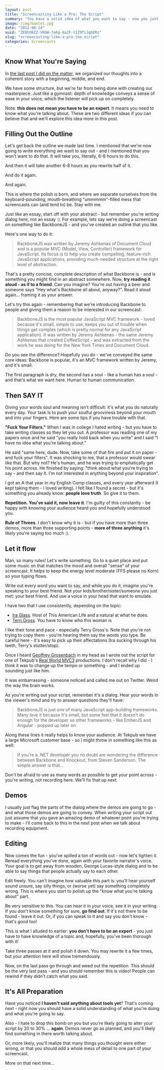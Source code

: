 ```yaml
---
layout: post
title: "Screencasting Like a Pro: The Script"
summary: "You have a solid idea of what you want to say - now you just have to say it. The uphill climb begins. This is part 2 of how to improve your screencasting skills."
image: /img/hamlet.jpg
date: "2012-08-24"
uuid: "ZEBhO6ZZ-VRGW-7a6g-8a2F-t1Z9TiJqbERz"
slug: "screencasting-like-a-pro-the-script"
categories: Screencasts
---
```


## Know What You're Saying
In [the last post I did on the matter](http://wekeroad.com/2012/08/22/screencasting-like-a-pro-beginning-middle-end), we organized our thoughts into a coherent story with a beginning, middle, and end.

We have some structure, but we're far from being done with creating our masterpiece. Just like a gymnast: depth of knowledge conveys a sense of ease in your voice, which the listener will pick up on completely.

Note: **this does not mean you have to be an expert**. It means you need to know what you're talking about. These are two different ideas if you can believe that and we'll explore this idea more in this post.

## Filling Out the Outline
Let's get back the outline we made last time. I mentioned that we're now going to write everything we want to say out - and I mentioned that you won't want to do that. It will take you, literally, 6-8 hours to do this.

And then it will take another 6-8 hours as you rewrite half of it.

And do it again.

And again.

This is where the polish is born, and where we separate ourselves from the keyboard-pounding, mouth-breathing "ummmmm"-filled mess that screencasts can (and tend to) be. Stay with me.

Just like an essay, start off with your abstract - but remember you're writing dialog here, not an essay :). For example, lets say we're doing a screencast on something like BackboneJS - and you've created an outline that you like.

Here's one way to do it:

> BackboneJS was written by Jeremy Ashkenas of Document Cloud and is a popular MVC (Model, View, Controller) framework for JavaScript. Its focus is to help you create compelling, feature-rich JavaScript applications, providing much-needed structure at the right level of abstraction.

That's a pretty concise, complete description of what Backbone is - and is something you might find in an abstract somewhere. Now, **try reading it aloud - as if to a friend**. Can you imagine? You're out having a beer and someone says "Hey what's Backbone all about, anyway?". Read it aloud again... framing it as your answer.

Let's try this again - remembering that we're introducing Backbone to people and giving them a reason to be interested in our screencast:

> BackboneJS is the most popular JavaScript MVC framework - loved because it's small, simple to use, keeps you out of trouble when things get complex (which is pretty normal for any JavaScript application). It was written by Jeremy Ashkenas - the same Jeremy Ashkenas that created CoffeeScript - and was extracted from the work he was doing for the New York Times and Document Cloud.

Do you see the difference? Hopefully you do - we've conveyed the same core ideas: Backbone is popular, it's an MVC framework written by Jeremy, and it's small.

The first paragraph is dry, the second has a soul - like a human has a soul - and that's what we want here. Human to human communication.

## Then SAY IT
Giving your words soul and meaning isn't difficult: it's what you do naturally every day. Your task is to push your soulful grooviness beyond your mouth and into your fingers. Here are some tips if you have trouble with that.

**"Fuck Your Filters."** When I was in college I hated writing - but you have to take writing classes so they let you out. A professor was reading one of my papers once and he said "you really hold back when you write" and I said "I have no idea what you're talking about."

He said "same here, dude. Now, take some of that fire and put it on paper - and fuck your filters". It was shocking to me, that a professor would swear like that. But why not? He's human, and he was trying to emphatically get his point across. He finished by saying: "think about what you're trying to say - and then say it. I'm not interested in anything beyond your inspiration".

I got an A that year in my English Comp classes, and every year afterward (I kept taking them - I loved writing). I felt like I found a secret - but it's something you already know: **people love truth**. So give it to them.

**Repetition. You've said it, now leave it**. I'm guilty of this constantly - be happy with knowing your audience heard you and hopefully understood you.

**Rule of Threes**. I don't know why it is - but if you have more than three demos, more than three supporting points - **more of three anything** it's likely you're saying too much :). 

## Let it flow
Man, so many rules! Let's write something. Go to a quiet place and put some music on that matches the mood and overall "sense" of your screencast. It helps to keep the energy level moderate (FFS please no Korn) so your typing flows.

Write out every word you want to say, and while you do it, imagine you're speaking to your best friend. Not your kids/brother/sister/someone you just met: your best friend. And use a voice in your head that want to emulate.

I have two that I use consistently, depending on the topic:

- [Ira Glass](http://en.wikipedia.org/wiki/Ira_Glass). Host of This American Life and a natural at what he does.
- [Terri Gross](http://www.npr.org/people/2100593/terry-gross). You have to know who this woman is

I like their tone and pace - especially Terry Gross's. Note that you're not trying to copy them - you're hearing them say the words you type. Be careful here - it's easy to pick up their affectations (Ira sucking through his teeth, Terry's stutter/stop).

Once I heard [Geoffrey Grosenbach](http://peepcode.com) in my head as I wrote out the script for one of Tekpub's [Real World MVC3](http://tekpub.com/productions/mvc3) productions. I don't recall why I did - I think it was to change up the tempo or something - and I ended up sounding just like him.

It was embarrassing - someone noticed and called me out on Twitter. Weird the way the brain works.

As you're writing out your script, remember it's a dialog. Hear your words in the viewer's mind and try to answer questions they'll have:

> BackboneJS is just one of many JavaScript app-building frameworks. Many love it because it's small, but some feel that it doesn't do enough for the developer so other frameworks - like EmberJS and Angular - popped up later on.

Along these lines it really helps to know your audience. At Tekpub we have a large Microsoft customer base - so I might throw in something like this as well:

> If you're a .NET developer you no doubt are wondering the difference between Backbone and Knockout, from Steven Sanderson. The simple answer is that...

Don't be afraid to use as many words as possible to get your point across - you're writing, not recording here. We'll fix that up next.

## Demos
I usually just flag the parts of the dialog where the demos are going to go - and what those demos are going to convey. When writing your script out just assume that you gave an amazing demo of whatever point you're trying to make - I'll come back to this in the next post when we talk about recording equipment.

## Editing
Now comes the fun - you've spilled a ton of words out - now let's tighten it. Reread everything you've done, again with your favorite narrator's voice. Your goal is to get away from wooden, George Lucas-style dialog and to be able to say things that people actually say to each other.

Edit freely. You can't imagine how valuable this part is: you'll hear yourself sound unsure, say silly things, or (worse yet) say something completely wrong. This is where you start to polish up the "know what you're talking about" part.

Be very sensitive to this. You can hear it in your voice, see it in your writing. If you don't know something for sure, **go find out**. If it's not there to be found - leave it out. Or, if you can speak to it and say you don't know - that's good too!

This is what I alluded to earlier: **you don't have to be an expert** - you just have to have knowledge of a topic and, hopefully, you've been thorough with it!

Take three passes at it and polish it down. You may rewrite it a few times, but your attention here will show tremendously.

Now, on the last pass go through and weed out the repetition. This should be the very last pass - and you should remember this is video! People can rewind if they didn't catch what you said.

## It's All Preparation
Have you noticed **I haven't said anything about tools yet**? That's coming next - right now you should have a solid understanding of what you're doing and what you're going to say.

Also - I hate to drop this bomb on you but you're likely going to alter your script by 20 to 30% ... **again**. Demos never go as planned, and you'll likely find something in there worth talking about.

Or, more likely, you'll realize that many things you thought were either wrong, or that you should add a whole mess of detail to one part of your screencast.

More on that next time...





